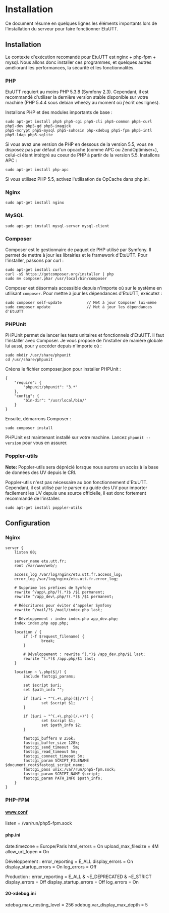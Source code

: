 Installation
============

Ce document résume en quelques lignes les éléments importants lors de l'installation du serveur pour
faire fonctionner EtuUTT.

## Installation

Le contexte d'exécution recomandé pour EtuUTT est nginx + php-fpm + mysql. Nous allons donc installer
ces programmes, et quelques autres améliorant les performances, la sécurité et les fonctionnalités.

### PHP

EtuUTT requiert au moins PHP 5.3.8 (Symfony 2.3). Cependant, il est recommandé d'utiliser la
dernière version stable disponible sur votre machine (PHP 5.4.4 sous debian wheezy au moment où
j'écrit ces lignes).

Installons PHP et des modules importants de base :

	sudo apt-get install php5 php5-cgi php5-cli php5-common php5-curl php5-dev php5-gd php5-imagick
	php5-mcrypt php5-mysql php5-suhosin php-xdebug php5-fpm php5-intl php5-ldap php5-sqlite

Si vous avez une version de PHP en dessous de la version 5.5, vous ne disposez pas par défaut d'un
opcache (comme APC ou ZendOptimiser+), celui-ci étant intétgré au coeur de PHP à partir de la
version 5.5. Installons APC :

	sudo apt-get install php-apc

Si vous utilisez PHP 5.5, activez l'utilisation de OpCache dans php.ini.

### Nginx

	sudo apt-get install nginx

### MySQL

	sudo apt-get install mysql-server mysql-client

### Composer

Composer est le gestionnaire de paquet de PHP utilisé par Symfony. Il permet de mettre à jour les
librairies et le framework d'EtuUTT.
Pour l'installer, passons par curl :

	sudo apt-get install curl
	curl -sS https://getcomposer.org/installer | php
    sudo mv composer.phar /usr/local/bin/composer

Composer est désormais accessible depuis n'importe où sur le système en utilisant `composer`.
Pour mettre à jour les dépendances d'EtuUTT, exécutez :

	sudo composer self-update			// Met à jour Composer lui-même
	sudo composer update				// Met à jour les dépendances d'EtuUTT

### PHPUnit

PHPUnit permet de lancer les tests unitaires et fonctionnels d'EtuUTT. Il faut l'installer avec
Composer. Je vous propose de l'installer de manière globale lui aussi, pour y accéder depuis n'importe où :

	sudo mkdir /usr/share/phpunit
	cd /usr/share/phpunit

Créons le fichier composer.json pour installer PHPUnit :

	{
		"require": {
			"phpunit/phpunit": "3.*"
		},
		"config": {
			"bin-dir": "/usr/local/bin/"
		}
	}

Ensuite, démarrons Composer :

	sudo composer install

PHPUnit est maintenant installé sur votre machine. Lancez `phpunit --version` pour vous en assurer.

### Poppler-utils

**Note:** Poppler-utils sera déprécié lorsque nous aurons un accès à la base de données des UV depuis
le CRI.

Poppler-utils n'est pas nécessaire au bon fonctionnement d'EtuUTT. Cependant, il est utilisé par le
parser du guide des UV pour importer facilement les UV depuis une source officielle, il est donc
fortement recommandé de l'installer.

	sudo apt-get install poppler-utils

## Configuration

### Nginx

	server {
		listen 80;

		server_name etu.utt.fr;
		root /var/www/web/;

		access_log /var/log/nginx/etu.utt.fr.access_log;
		error_log /var/log/nginx/etu.utt.fr.error_log;

		# Supprime les préfixes de Symfony
		rewrite ^/app\.php/?(.*)$ /$1 permanent;
		rewrite ^/app_dev\.php/?(.*)$ /$1 permanent;

		# Réécritures pour éviter d'appeler Symfony
		rewrite ^/mail/?$ /mail/index.php last;

		# Développement : index index.php app_dev.php;
		index index.php app.php;

		location / {
			if (-f $request_filename) {
					break;
			}

			# Développement : rewrite ^(.*)$ /app_dev.php/$1 last;
			rewrite ^(.*)$ /app.php/$1 last;
		}

		location ~ \.php($|/) {
			include fastcgi_params;

			set $script $uri;
			set $path_info "";

			if ($uri ~ "^(.+\.php)($|/)") {
					set $script $1;
			}

			if ($uri ~ "^(.+\.php)(/.+)") {
					set $script $1;
					set $path_info $2;
			}

			fastcgi_buffers 8 256k;
			fastcgi_buffer_size 128k;
			fastcgi_send_timeout  5m;
			fastcgi_read_timeout 5m;
			fastcgi_connect_timeout 5m;
			fastcgi_param SCRIPT_FILENAME $document_root$fastcgi_script_name;
			fastcgi_pass unix:/var/run/php5-fpm.sock;
			fastcgi_param SCRIPT_NAME $script;
			fastcgi_param PATH_INFO $path_info;
		}
	}

### PHP-FPM

#### www.conf

listen = /var/run/php5-fpm.sock

#### php.ini

date.timezone = Europe/Paris
html_errors = On
upload_max_filesize = 4M
allow_url_fopen = On

Développement :
	error_reporting = E_ALL
	display_errors = On
	display_startup_errors = On
	log_errors = Off

Production :
	error_reporting = E_ALL & ~E_DEPRECATED & ~E_STRICT
	display_errors = Off
	display_startup_errors = Off
	log_errors = On

#### 20-xdebug.ini

xdebug.max_nesting_level = 256
xdebug.var_display_max_depth = 5
